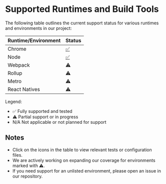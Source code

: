 # Supported Runtimes and Build Tools

The following table outlines the current support status for various runtimes and environments in our project:

| Runtime/Environment | Status |
|---------------------|-----------|
| Chrome           | [✅](.github/workflows/callable-e2e-test.yml) | 
| Node             | [✅](packages/e2e-tests/node/jest.config.ts) | 
| Webpack                |    	⚠️     | 
| Rollup                 | 	⚠️        |
| Metro                    | 	⚠️      |
| React Natives            | 	⚠️      |

Legend:
- ✅ Fully supported and tested
- ⚠️ Partial support or in progress
- N/A Not applicable or not planned for support

## Notes

- Click on the icons in the table to view relevant tests or configuration files.
- We are actively working on expanding our coverage for environments marked with ⚠️.
- If you need support for an unlisted environment, please open an issue in our repository.

